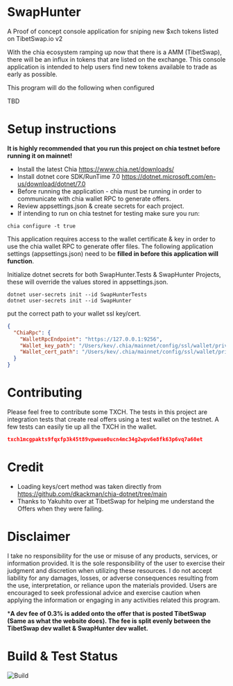 # SwapHunter
A Proof of concept console application for sniping new $xch tokens listed on TibetSwap.io v2

With the chia ecosystem ramping up now that there is a AMM (TibetSwap), there will be an influx in tokens that are listed on the exchange. This console application is intended to help users find new tokens available to trade as early as possible. 

This program will do the following when configured

TBD

# Setup instructions
**It is highly recommended that you run this project on chia testnet before running it on mainnet!**

- Install the latest Chia  https://www.chia.net/downloads/
- Install dotnet core SDK/RunTime 7.0 https://dotnet.microsoft.com/en-us/download/dotnet/7.0
- Before running the application - chia must be running in order to communicate with chia wallet RPC to generate offers.
- Review appsettings.json & create secrets for each project.
- If intending to run on chia testnet for testing make sure you run: 

```
chia configure -t true
```

This application requires access to the wallet certificate & key in order to use the chia wallet RPC to generate offer files. The following application settings (appsettings.json) need to be **filled in before this application will function**.

Initialize dotnet secrets for both SwapHunter.Tests & SwapHunter Projects, these will override the values stored in appsettings.json.

```
dotnet user-secrets init --id SwapHunterTests
dotnet user-secrets init --id SwapHunter
```

put the correct path to your wallet ssl key/cert.

```json
{
  "ChiaRpc": {
    "WalletRpcEndpoint": "https://127.0.0.1:9256",
    "Wallet_key_path": "/Users/kev/.chia/mainnet/config/ssl/wallet/private_wallet.key",
    "Wallet_cert_path": "/Users/kev/.chia/mainnet/config/ssl/wallet/private_wallet.crt"
  }
}
 ```

# Contributing
Please feel free to contribute some TXCH. The tests in this project are integration tests that create real offers using a test wallet on the testnet. A few tests can easily tie up all the TXCH in the wallet.

```json
txch1mcgpakts9fqxfp3k45t89vpweue0ucn4mc34g2wpv6e8fk63p6vq7a60et
```

# Credit
- Loading keys/cert method was taken directly from https://github.com/dkackman/chia-dotnet/tree/main
- Thanks to Yakuhito over at TibetSwap for helping me understand the Offers when they were failing.

# Disclaimer

I take no responsibility for the use or misuse of any products, services, or information provided. It is the sole responsibility of the user to exercise their judgment and discretion when utilizing these resources. I do not accept liability for any damages, losses, or adverse consequences resulting from the use, interpretation, or reliance upon the materials provided. Users are encouraged to seek professional advice and exercise caution when applying the information or engaging in any activities related this program.

***A dev fee of 0.3% is added onto the offer that is posted TibetSwap (Same as what the website does). The fee is split evenly between the TibetSwap dev wallet & SwapHunter dev wallet.**
# Build & Test Status
![Build](https://github.com/kevinonfrontend/swaphunter/actions/workflows/build_and_test.yml/badge.svg)


